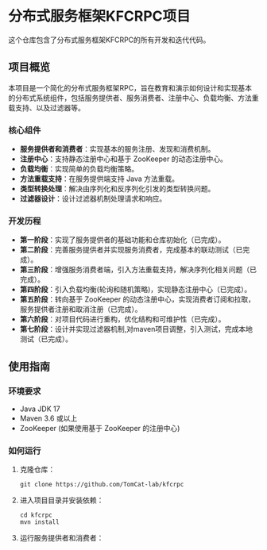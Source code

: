 # 分布式服务框架KFCRPC项目 

这个仓库包含了分布式服务框架KFCRPC的所有开发和迭代代码。

## 项目概览

本项目是一个简化的分布式服务框架RPC，旨在教育和演示如何设计和实现基本的分布式系统组件，包括服务提供者、服务消费者、注册中心、负载均衡、方法重载支持、以及过滤器等。

### 核心组件

- **服务提供者和消费者**：实现基本的服务注册、发现和消费机制。
- **注册中心**：支持静态注册中心和基于 ZooKeeper 的动态注册中心。
- **负载均衡**：实现简单的负载均衡策略。
- **方法重载支持**：在服务提供端支持 Java 方法重载。
- **类型转换处理**：解决由序列化和反序列化引发的类型转换问题。
- **过滤器设计**：设计过滤器机制处理请求和响应。

### 开发历程
- **第一阶段**：实现了服务提供者的基础功能和仓库初始化（已完成）。
- **第二阶段**：完善服务提供者并实现服务消费者，完成基本的联动测试（已完成）。
- **第三阶段**：增强服务消费者端，引入方法重载支持，解决序列化相关问题（已完成）。
- **第四阶段**：引入负载均衡(轮询和随机策略)，实现静态注册中心（已完成）。
- **第五阶段**：转向基于 ZooKeeper 的动态注册中心，实现消费者订阅和拉取，服务提供者注册和取消注册（已完成）。
- **第六阶段**：对项目代码进行重构，优化结构和可维护性（已完成）。
- **第七阶段**：设计并实现过滤器机制,对maven项目调整，引入测试，完成本地测试（已完成）。
## 使用指南

### 环境要求

- Java JDK 17 
- Maven 3.6 或以上
- ZooKeeper (如果使用基于 ZooKeeper 的注册中心)

### 如何运行

1. 克隆仓库：
   ```
   git clone https://github.com/TomCat-lab/kfcrpc
   ```
2. 进入项目目录并安装依赖：
   ```
   cd kfcrpc
   mvn install
   ```
3. 运行服务提供者和消费者：
